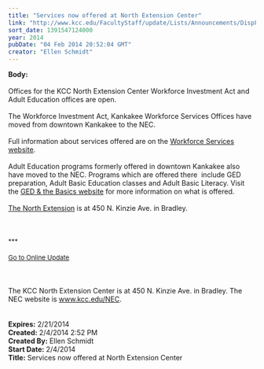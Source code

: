 ```yaml
---
title: "Services now offered at North Extension Center"
link: "http://www.kcc.edu/FacultyStaff/update/Lists/Announcements/DispForm.aspx?ID=1407"
sort_date: 1391547124000
year: 2014
pubDate: "04 Feb 2014 20:52:04 GMT"
creator: "Ellen Schmidt"
---
```


<div><b>Body:</b> <div class="ExternalClassD9B6B631DAFE4DDC8B86BF0CF814ED14">
<div> </div>
<div>Offices for the KCC North Extension Center Workforce Investment Act and Adult Education offices are open.</div>
<div> </div>
<div>The Workforce Investment Act, Kankakee Workforce Services Offices have moved from downtown Kankakee to the NEC. </div>
<div> </div>
<div>Full information about services offered are on the <a href="/wioa/Pages/default.aspx">Workforce Services website</a>.</div>
<div> </div>
<div>Adult Education programs formerly offered in downtown Kankakee also have moved to the NEC. Programs which are offered there  include GED preparation, Adult Basic Education classes and Adult Basic Literacy. Visit the <a href="/future/gedbasics/Pages/default.aspx">GED &amp; the Basics website</a> for more information on what is offered.</div>
<div> </div>
<div>
<div></div>
<div>
<div><a href="/nec">The North Extension</a> is at 450 N. Kinzie Ave. in Bradley.</div>
<div><br /> </div>
<div> </div>
<div><font size="2">***</font></div>
<div><font size="2"></font> </div>
<div><font size="2"></font></div>
<div><font size="2"></font></div>
<div><font size="2"></font></div>
<div><font size="2"></font></div>
<div><font size="2"></font></div>
<div><font size="2"></font></div>
<div><font size="2"></font></div>
<div><font size="2"></font></div>
<div><font size="2"></font></div>
<div><font size="2"></font></div>
<div><font size="2"></font></div>
<div><a href="/FacultyStaff/update/Pages/dailyupdate.aspx"><font size="2">Go to Online Update</font></a></div>
<div></div>
<div></div><br /></div></div>
<div> </div>
<div> </div>
<div>The KCC North Extension Center is at 450 N. Kinzie Ave. in Bradley. The NEC website is <a href="/NEC">www.kcc.edu/NEC</a>.</div>
<div> </div>
<div> </div></div></div>
<div><b>Expires:</b> 2/21/2014</div>
<div><b>Created:</b> 2/4/2014 2:52 PM</div>
<div><b>Created By:</b> Ellen Schmidt</div>
<div><b>Start Date:</b> 2/4/2014</div>
<div><b>Title:</b> Services now offered at North Extension Center</div>
